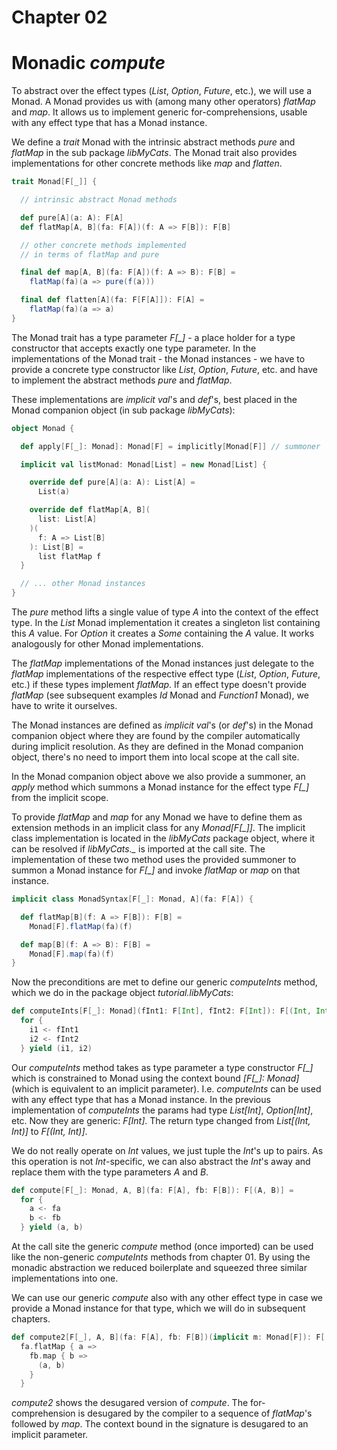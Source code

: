 # Chapter 02

# Monadic _compute_

To abstract over the effect types (_List_, _Option_,
_Future_, etc.), we will use a Monad. A Monad provides us with
(among many other operators) _flatMap_ and _map_. It
allows us to implement generic for-comprehensions, usable
with any effect type that has a Monad instance.

We define a _trait_ Monad with the intrinsic abstract
methods _pure_ and _flatMap_ in the sub package
_libMyCats_. The Monad trait also provides
implementations for other concrete methods like _map_
and _flatten_.

```scala
trait Monad[F[_]] {

  // intrinsic abstract Monad methods

  def pure[A](a: A): F[A]
  def flatMap[A, B](fa: F[A])(f: A => F[B]): F[B]

  // other concrete methods implemented
  // in terms of flatMap and pure

  final def map[A, B](fa: F[A])(f: A => B): F[B] =
    flatMap(fa)(a => pure(f(a)))

  final def flatten[A](fa: F[F[A]]): F[A] =
    flatMap(fa)(a => a)
}
```

The Monad trait has a type parameter _F[\_]_ - a place
holder for a type constructor that accepts exactly one
type parameter. In the implementations of the Monad
trait - the Monad instances - we have to provide a
concrete type constructor like _List_, _Option_,
_Future_, etc. and have to implement the abstract methods
_pure_ and _flatMap_.

These implementations are _implicit val_'s and _def_'s, best
placed in the Monad companion object (in sub package
_libMyCats_):

```scala
object Monad {

  def apply[F[_]: Monad]: Monad[F] = implicitly[Monad[F]] // summoner

  implicit val listMonad: Monad[List] = new Monad[List] {

    override def pure[A](a: A): List[A] =
      List(a)

    override def flatMap[A, B](
      list: List[A]
    )(
      f: A => List[B]
    ): List[B] =
      list flatMap f
  }

  // ... other Monad instances
}
```

The _pure_ method lifts a single value of type _A_
into the context of the effect type. In the _List_ Monad
implementation it creates a singleton list containing this
_A_ value. For _Option_ it creates a _Some_ containing the
_A_ value. It works analogously for other Monad implementations.

The _flatMap_ implementations of the Monad instances just
delegate to the _flatMap_ implementations of the respective
effect type (_List_, _Option_, _Future_, etc.) if these
types implement _flatMap_. If an effect type doesn't provide _flatMap_
(see subsequent examples _Id_ Monad and _Function1_ Monad),
we have to write it ourselves.

The Monad instances are defined as _implicit val_'s (or _def_'s) in the
Monad companion object where they are found by the compiler
automatically during implicit resolution. As they are defined in the
Monad companion object, there's no need to import them
into local scope at the call site.

In the Monad companion object above we also provide a summoner,
an _apply_ method which summons a Monad instance for the effect type *F[_]*
from the implicit scope.

To provide _flatMap_ and _map_ for any Monad we have to define them
as extension methods in an implicit class for any *Monad[F[_]]*.
The implicit class implementation is located in the _libMyCats_ package object,
where it can be resolved if *libMyCats._* is imported at the call site.
The implementation of these two method uses the provided summoner to summon
a Monad instance for *F[_]* and invoke _flatMap_ or _map_ on that instance.

```scala
implicit class MonadSyntax[F[_]: Monad, A](fa: F[A]) {

  def flatMap[B](f: A => F[B]): F[B] =
    Monad[F].flatMap(fa)(f)

  def map[B](f: A => B): F[B] =
    Monad[F].map(fa)(f)
}
```

Now the preconditions are met to define our generic _computeInts_ method,
which we do in the package object _tutorial.libMyCats_:

```scala
def computeInts[F[_]: Monad](fInt1: F[Int], fInt2: F[Int]): F[(Int, Int)] =
  for {
    i1 <- fInt1
    i2 <- fInt2
  } yield (i1, i2)
```

Our _computeInts_ method takes as type parameter a type
constructor *F[_]* which is constrained to Monad using
the context bound *[F[_]: Monad]* (which is equivalent
to an implicit parameter). I.e. _computeInts_ can be
used with any effect type that has a Monad instance.
In the previous implementation of _computeInts_ the
params had type _List[Int]_, _Option[Int]_, etc. Now
they are generic: _F[Int]_. The return type changed
from _List[(Int, Int)]_ to _F[(Int, Int)]_.

We do not really operate on _Int_ values, we just tuple
the _Int_'s up to pairs. As this operation is not _Int_-specific,
we can also abstract the _Int_'s away and replace them with
the type parameters _A_ and _B_.

```scala
def compute[F[_]: Monad, A, B](fa: F[A], fb: F[B]): F[(A, B)] =
  for {
    a <- fa
    b <- fb
  } yield (a, b)
```

At the call site the generic _compute_
method (once imported) can be used like the non-generic
_computeInts_ methods from chapter 01. By using the monadic
abstraction we reduced boilerplate and squeezed three
similar implementations into one.

We can use our generic _compute_ also with any other effect
type in case we provide a Monad instance for that type,
which we will do in subsequent chapters.

```scala
def compute2[F[_], A, B](fa: F[A], fb: F[B])(implicit m: Monad[F]): F[(A, B)] =
  fa.flatMap { a =>
    fb.map { b =>
      (a, b)
    }
  }
```

_compute2_ shows the desugared version of _compute_. The
for-comprehension is desugared by the compiler to a sequence
of _flatMap_'s followed by _map_. The context bound in the
signature is desugared to an implicit parameter.
